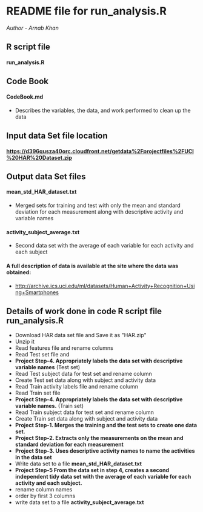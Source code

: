 # README file for run_analysis.R 
_Author - Arnab Khan_

## R script file 
#### run_analysis.R

## Code Book 
#### CodeBook.md
* Describes the variables, the data, and work performed to clean up the data

## Input data Set file location
#### https://d396qusza40orc.cloudfront.net/getdata%2Fprojectfiles%2FUCI%20HAR%20Dataset.zip

## Output data Set files
#### mean_std_HAR_dataset.txt
* Merged sets for training and test with only the mean and standard deviation for each measurement along with descriptive activity and variable names

#### activity_subject_average.txt
* Second data set with the average of each variable for each activity and each subject

#### A full description of data is available at the site where the data was obtained:
* http://archive.ics.uci.edu/ml/datasets/Human+Activity+Recognition+Using+Smartphones

## Details of work done in code R script file run_analysis.R
* Download HAR data set file and Save it as "HAR.zip"
* Unzip it 
* Read features file and rename columns
* Read Test set file and 
* **Project Step-4. Appropriately labels the data set with descriptive variable names** (Test set)
* Read Test subject data for test set and rename column
* Create Test set data along with subject and activity data
* Read Train activity labels file and rename column
* Read Train set file 
* **Project Step-4. Appropriately labels the data set with descriptive variable names.** (Train set)
* Read Train subject data for test set and rename column
* Create Train set data along with subject and activity data
* **Project Step-1. Merges the training and the test sets to create one data set.**
* **Project Step-2. Extracts only the measurements on the mean and standard deviation for each measurement**
* **Project Step-3. Uses descriptive activity names to name the activities in the data set**
* Write data set to a file **mean_std_HAR_dataset.txt**
* **Project Step-5 From the data set in step 4, creates a second independent tidy data set with the average of each variable for each activity and each subject.**
* rename column names
* order by first 3 columns
* write data set to a file **activity_subject_average.txt**
